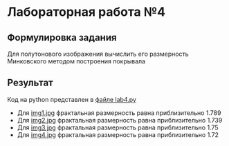 # Лабораторная работа №4

## Формулировка задания
Для полутонового изображения вычислить его размерность Минковского методом построения покрывала

## Результат
Код на python представлен в [файле lab4.py](lab4.py)

- Для [img1.jpg](img1.jpg) фрактальная размерность равна приблизительно 1.789
- Для [img2.jpg](img2.jpg) фрактальная размерность равна приблизительно 1.739
- Для [img3.jpg](img3.jpg) фрактальная размерность равна приблизительно 1.75
- Для [img4.jpg](img4.jpg) фрактальная размерность равна приблизительно 1.72